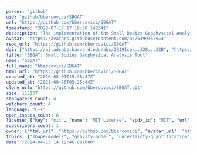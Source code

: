 ```yaml
---
parser: "github"
uid: "github/bbercovici/SBGAT"
url: "https://github.com/bbercovici/SBGAT"
timestamp: "2022-07-17 17:16:58.142341"
description: "The implementation of the Small Bodies Geophysical Analysis Tool (SBGAT)"
avatar: "https://avatars.githubusercontent.com/u/7539935?v=4"
repo_url: "https://github.com/bbercovici/SBGAT"
doi: ["https://ui.adsabs.harvard.edu/abs/2019Icar..328...32B", "https://ui.adsabs.harvard.edu/abs/2018DPS....5041401M", "https://ui.adsabs.harvard.edu/abs/2019ascl.soft04015M/abstract"]
title: "SBGAT: Small Bodies Geophysical Analysis Tool"
name: "SBGAT"
full_name: "bbercovici/SBGAT"
html_url: "https://github.com/bbercovici/SBGAT"
created_at: "2016-08-01T19:38:47Z"
updated_at: "2021-09-26T05:25:44Z"
clone_url: "https://github.com/bbercovici/SBGAT.git"
size: 115137
stargazers_count: 4
watchers_count: 4
language: "C++"
open_issues_count: 8
license: {"key": "mit", "name": "MIT License", "spdx_id": "MIT", "url": "https://api.github.com/licenses/mit", "node_id": "MDc6TGljZW5zZTEz"}
subscribers_count: 1
owner: {"html_url": "https://github.com/bbercovici", "avatar_url": "https://avatars.githubusercontent.com/u/7539935?v=4", "login": "bbercovici", "type": "User"}
topics: ["shape-models", "gravity-model", "uncertainty-quantification"]
date: "2024-04-13 14:19:46.892080"
---
```

